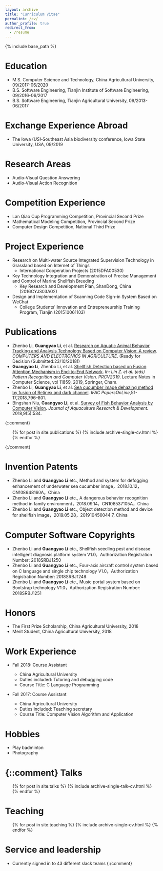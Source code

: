```yaml
---
layout: archive
title: "Curriculum Vitae"
permalink: /cv/
author_profile: true
redirect_from:
  - /resume
---
```


{% include base_path %}

<!-- Click here for PDF version: [PDF](http://ayameyao.github.io/files/liguangyao-resume.pdf) -->

Education
======
* M.S. Computer Science and Technology, China Agricultural University, 09/2017-06/2020
* B.S. Software Engineering, Tianjin Institute of Software Engineering, 09/2016-06/2017
* B.S. Software Engineering, Tianjin Agricultural University, 09/2013-06/2017

Exchange Experience Abroad
======
<!-- * [2020 Digital Agriculture Hackathon](http://eship.cornell.edu/hackathons/), Cornell University, Ithaca New York, USA, 02/2020 (expected) -->
* The Iowa (US)‐Southeast Asia biodiversity conference, Iowa State University, USA, 09/2019

Research Areas
======
* Audio-Visual Question Answering
* Audio-Visual Action Recognition
 
<!-- Professional Skills
======
* C, Python, Java, MATLAB, etc.
* Familiar with the basic framework of deep learning such as Caffe and TensorFlow
* Familiar with the basic methods of writing SCI/EI papers
* Familiar with basic theories such as machine learning/deep learning
* Familiar with the frontier development direction and mainstream algorithms in the field of computer vision
* Familiar with the use of PS/PR and other image/video processing tools -->

Competition Experience
======
* Lan Qiao Cup Programming Competition, Provincial Second Prize 
* Mathematical Modeling Competition, Provincial Second Prize
* Computer Design Competition, National Third Prize

Project Experience
======
* Research on Multi-water Source Integrated Supervision Technology in Grassland based on Internet of Things
  * International Cooperation Projects (2015DFA00530)
* Key Technology Integration and Demonstration of Precise Management and Control of Marine Shellfish Breeding
  * Key Research and Development Plan, ShanDong, China (2016CYJS03A02)
* Design and Implementation of Scanning Code Sign-in System Based on WeChat
  * College Students' Innovation and Entrepreneurship Training Program, Tianjin (201510061103)

Publications
======
* Zhenbo Li, **Guangyao Li**, et al. [Research on Aquatic Animal Behavior Tracking and Analysis Technology Based on Computer Vision: A review](https://ayameyao.github.io/publication/2018-CEA). <i>COMPUTERS AND ELECTRONICS IN AGRICULTURE</i>. (Ready for Decision (Submitted:23/10/2018))
* **Guangyao Li**, Zhenbo Li, et al. [Shellfish Detection based on Fusion Attention Mechanism in End-to-End Network](https://ayameyao.github.io/publication/2019-PRCV). <i>In: Lin Z. et al. (eds) Pattern Recognition and Computer Vision. PRCV2019</i>. Lecture Notes in Computer Science, vol 11859, 2019, Springer, Cham.
* Zhenbo Li, **Guangyao Li**, et al. [Sea cucumber image dehazing method by fusion of Retinex and dark channel](https://ayameyao.github.io/publication/2018-IFAC). <i>IFAC PapersOnLine</i>,51-17,2018,796–801. 
* Bingshan Niu, **Guangyao Li**, et al. [Survey of Fish Behavior Analysis by Computer Vision](https://ayameyao.github.io/publication/2018-IFAC). <i>Journal of Aquaculture Research & Development</i>. 2018,9(5):534.

{::comment}
<ul>{% for post in site.publications %} 
{% include archive-single-cv.html %} 
{% endfor %}</ul> 
{:/comment}

Invention Patents
======
* Zhenbo Li and **Guangyao Li** etc., Method and system for defogging enhancement of underwater sea cucumber image，2018.10.12，CN108648160A，China
* Zhenbo Li and **Guangyao Li** etc., A dangerous behavior recognition method in family environment，2018.09.14，CN108537105A，China
* Zhenbo Li and **Guangyao Li** etc., Object detection method and device for shellfish image，2019.05.28，201910450044.7, China

Computer Software Copyrights
======
* Zhenbo Li and **Guangyao Li** etc., Shellfish seedling pest and disease intelligent diagnosis platform system V1.0，Authorization Registration Number: 2018SRBJ1250
* Zhenbo Li and **Guangyao Li** etc., Four-axis aircraft control system based on C language and single chip technology V1.0，Authorization Registration Number: 2018SRBJ1248
* Zhenbo Li and **Guangyao Li** etc., Music portal system based on Bootstrap technology V1.0，Authorization Registration Number: 2018SRBJ1251

Honors
======
* The First Prize Scholarship, China Agricultural University, 2018
* Merit Student, China Agricultural University, 2018

Work Experience
======
* Fall 2018: Course Assistant
  * China Agricultural University
  * Duties included: Tutoring and debugging code
  * Course Title: C Language Programming

* Fall 2017: Course Assistant
  * China Agricultural University
  * Duties included: Teaching secretary
  * Course Title: Computer Vision Algorithm and Application

Hobbies
======
* Play badminton
* Photography

{::comment}
Talks
======
  <ul>{% for post in site.talks %}
    {% include archive-single-talk-cv.html %}
  {% endfor %}</ul>
  
Teaching
======
  <ul>{% for post in site.teaching %}
    {% include archive-single-cv.html %}
  {% endfor %}</ul>
  
Service and leadership
======
* Currently signed in to 43 different slack teams
{:/comment}

